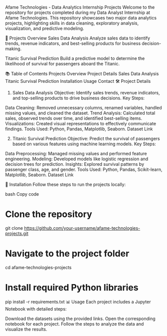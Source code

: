 Afame Technologies - Data Analytics Internship Projects
Welcome to the repository for projects completed during my Data Analyst Internship at Afame Technologies. This repository showcases two major data analytics projects, highlighting skills in data cleaning, exploratory analysis, visualization, and predictive modeling.

🚀 Projects Overview
Sales Data Analysis
Analyze sales data to identify trends, revenue indicators, and best-selling products for business decision-making.

Titanic Survival Prediction
Build a predictive model to determine the likelihood of survival for passengers aboard the Titanic.

📚 Table of Contents
Projects Overview
Project Details
Sales Data Analysis
Titanic Survival Prediction
Installation
Usage
Contact
🛠 Project Details
1. Sales Data Analysis
Objective: Identify sales trends, revenue indicators, and top-selling products to drive business decisions.
Key Steps:

Data Cleaning: Removed unnecessary columns, renamed variables, handled missing values, and cleaned the dataset.
Trend Analysis: Calculated total sales, observed trends over time, and identified best-selling items.
Visualizations: Created visual representations to effectively communicate findings.
Tools Used: Python, Pandas, Matplotlib, Seaborn.
Dataset Link

2. Titanic Survival Prediction
Objective: Predict the survival of passengers based on various features using machine learning models.
Key Steps:

Data Preprocessing: Managed missing values and performed feature engineering.
Modeling: Developed models like logistic regression and decision trees for prediction.
Insights: Explored survival patterns by passenger class, age, and gender.
Tools Used: Python, Pandas, Scikit-learn, Matplotlib, Seaborn.
Dataset Link

🔧 Installation
Follow these steps to run the projects locally:

bash
Copy code
# Clone the repository
git clone https://github.com/your-username/afame-technologies-projects.git

# Navigate to the project folder
cd afame-technologies-projects

# Install required Python libraries
pip install -r requirements.txt
📊 Usage
Each project includes a Jupyter Notebook with detailed steps:

Download the datasets using the provided links.
Open the corresponding notebook for each project.
Follow the steps to analyze the data and visualize the results.
